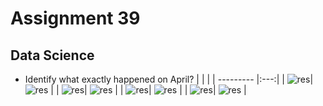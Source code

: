 # Assignment 39
## Data Science
- Identify what exactly happened on April?
  |  |  |
  | --------- |:---:|
  | ![res](https://raw.githubusercontent.com/Mohammadnematizade/Machine-Learning/main/Assignment%2039/output/online%20retail/online_retail_1.png)| ![res](https://raw.githubusercontent.com/Mohammadnematizade/Machine-Learning/main/Assignment%2039/output/online%20retail/online_retail_2.png) |
   | ![res](https://raw.githubusercontent.com/Mohammadnematizade/Machine-Learning/main/Assignment%2039/output/online%20retail/online_retail_3.png)| ![res](https://raw.githubusercontent.com/Mohammadnematizade/Machine-Learning/main/Assignment%2039/output/online%20retail/online_retail_4.png) |
    | ![res](https://raw.githubusercontent.com/Mohammadnematizade/Machine-Learning/main/Assignment%2039/output/online%20retail/online_retail_5.png)| ![res](https://raw.githubusercontent.com/Mohammadnematizade/Machine-Learning/main/Assignment%2039/output/online%20retail/online_retail_6.png) |
    | ![res](https://raw.githubusercontent.com/Mohammadnematizade/Machine-Learning/main/Assignment%2039/output/online%20retail/online_retail_7.png)| ![res](https://raw.githubusercontent.com/Mohammadnematizade/Machine-Learning/main/Assignment%2039/output/online%20retail/online_retail_8.png) |
  
  
